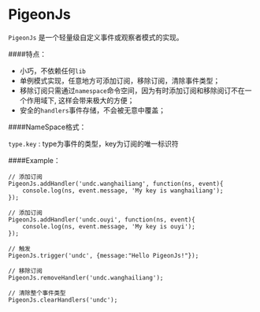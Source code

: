 PigeonJs
=====

`PigeonJs` 是一个轻量级自定义事件或观察者模式的实现。

####特点：

* 小巧，不依赖任何`lib`
* 单例模式实现，任意地方可添加订阅，移除订阅，清除事件类型；
* 移除订阅只需通过`namespace`命令空间，因为有时添加订阅和移除阅订不在一个作用域下, 这样会带来极大的方便；
* 安全的`handlers`事件存储，不会被无意中覆盖；



####NameSpace格式：


`type.key` : type为事件的类型，key为订阅的唯一标识符



####Example：

```
// 添加订阅
PigeonJs.addHandler('undc.wanghailiang', function(ns, event){
    console.log(ns, event.message, 'My key is wanghailiang');
});

// 添加订阅
PigeonJs.addHandler('undc.ouyi', function(ns, event){
    console.log(ns, event.message, 'My key is ouyi');
});

// 触发
PigeonJs.trigger('undc', {message:"Hello PigeonJs!"});

// 移除订阅
PigeonJs.removeHandler('undc.wanghailiang');

// 清除整个事件类型
PigeonJs.clearHandlers('undc');

```
